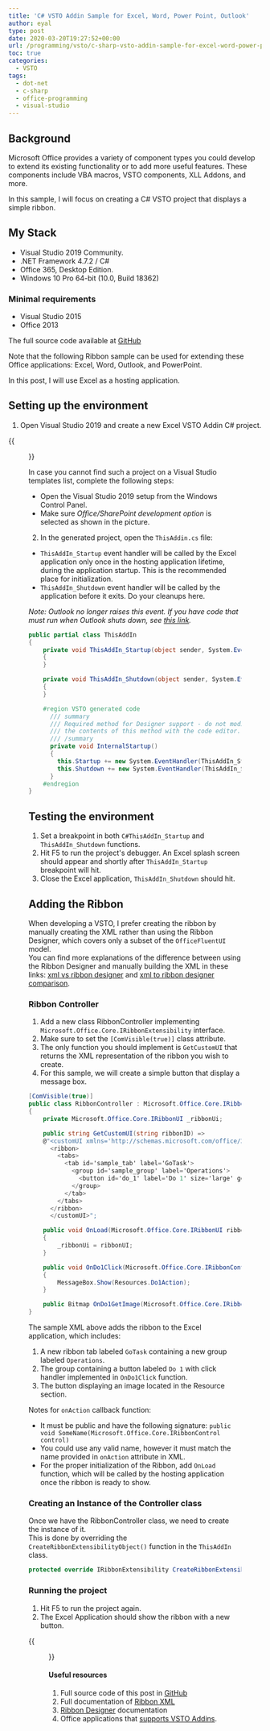 ```yaml
---
title: 'C# VSTO Addin Sample for Excel, Word, Power Point, Outlook'
author: eyal
type: post
date: 2020-03-20T19:27:52+00:00
url: /programming/vsto/c-sharp-vsto-addin-sample-for-excel-word-power-point-outlook/
toc: true
categories:
  - VSTO
tags:
  - dot-net
  - c-sharp
  - office-programming
  - visual-studio
---
```


## Background

Microsoft Office provides a variety of component types you could develop to extend its existing functionality or to add more useful features. These components include VBA macros, VSTO components, XLL Addons, and more.

In this sample, I will focus on creating a C# VSTO project that displays a simple ribbon.

## My Stack

* Visual Studio 2019 Community.
* .NET Framework 4.7.2 / C#
* Office 365, Desktop Edition.
* Windows 10 Pro 64-bit (10.0, Build 18362)

### Minimal requirements

* Visual Studio 2015
* Office 2013

The full source code available at [GitHub](https://github.com/eyalmolad/gotask/tree/master/VSTO/SimpleRibbon)

Note that the following Ribbon sample can be used for extending these Office applications: Excel, Word, Outlook, and PowerPoint.

In this post, I will use Excel as a hosting application.

## Setting up the environment

1. Open Visual Studio 2019 and create a new Excel VSTO Addin C# project.

{{<figure width="299" height="316" class="alignright" src="/wp-content/uploads/2020/03/visual-studio-setup.png" caption="Visual Studio Setup for Office/SharePoint">}}

In case you cannot find such a project on a Visual Studio templates list, complete the following steps: 
  * Open the Visual Studio 2019 setup from the Windows Control Panel.
  * Make sure _Office/SharePoint development option_ is selected as shown in the picture.
  
2. In the generated project, open the ```ThisAddin.cs``` file: 

  * ```ThisAddIn_Startup``` event handler will be called by the Excel application only once in the hosting application lifetime, during the application startup. This is the recommended place for initialization.
  * ```ThisAddIn_Shutdown``` event handler will be called by the application before it exits. Do your cleanups here.

  _Note: Outlook no longer raises this event. If you have code that must run when Outlook shuts down, see <a href="https://go.microsoft.com/fwlink/?LinkId=506785" target="_blank" rel="noopener noreferrer">this link</a>._

```C#
public partial class ThisAddIn
{
    private void ThisAddIn_Startup(object sender, System.EventArgs e)
    {
    }

    private void ThisAddIn_Shutdown(object sender, System.EventArgs e)
    {
    }

    #region VSTO generated code
      /// summary
      /// Required method for Designer support - do not modify
      /// the contents of this method with the code editor.
      /// /summary
      private void InternalStartup()
      {
        this.Startup += new System.EventHandler(ThisAddIn_Startup);
        this.Shutdown += new System.EventHandler(ThisAddIn_Shutdown);
      }
    #endregion
}
```

## Testing the environment

  1. Set a breakpoint in both ```C#ThisAddIn_Startup``` and ```ThisAddIn_Shutdown``` functions.
  2. Hit F5 to run the project's debugger. An Excel splash screen should appear and shortly after ```ThisAddIn_Startup``` breakpoint will hit.
  3. Close the Excel application, ```ThisAddIn_Shutdown``` should hit.

## Adding the Ribbon

When developing a VSTO, I prefer creating the ribbon by manually creating the XML rather than using the Ribbon Designer, which covers only a subset of the ```OfficeFluentUI``` model.  
You can find more explanations of the difference between using the Ribbon Designer and manually building the XML in these links: [xml vs ribbon designer](https://stackoverflow.com/questions/22483329/office-ribbon-xml-vs-office-standard-ribbon-designer) and [xml to ribbon designer comparison](https://social.msdn.microsoft.com/Forums/vstudio/en-US/e3a68e06-9e27-4d6c-bd1e-e566ab8b7506/ribbon-xml-vs-ribbon-designer?forum=vsto).

### Ribbon Controller

1. Add a new class RibbonController implementing ```Microsoft.Office.Core.IRibbonExtensibility``` interface.
2. Make sure to set the ```[ComVisible(true)]``` class attribute.
3. The only function you should implement is ```GetCustomUI``` that returns the XML representation of the ribbon you wish to create.
4. For this sample, we will create a simple button that display a message box.

```C#
[ComVisible(true)]
public class RibbonController : Microsoft.Office.Core.IRibbonExtensibility
{
    private Microsoft.Office.Core.IRibbonUI _ribbonUi;

    public string GetCustomUI(string ribbonID) =>
    @"<customUI xmlns='http://schemas.microsoft.com/office/2009/07/customui'>
      <ribbon>
        <tabs>
          <tab id='sample_tab' label='GoTask'>
            <group id='sample_group' label='Operations'>
              <button id='do_1' label='Do 1' size='large' getImage='OnDo1GetImage' onAction='OnDo1Click'/>
            </group>
          </tab>
        </tabs>
      </ribbon>
      </customUI>";

    public void OnLoad(Microsoft.Office.Core.IRibbonUI ribbonUI)
    {
        _ribbonUi = ribbonUI;
    }

    public void OnDo1Click(Microsoft.Office.Core.IRibbonControl control)
    {
        MessageBox.Show(Resources.Do1Action);
    }

    public Bitmap OnDo1GetImage(Microsoft.Office.Core.IRibbonControl control) => Resources.Do1_128px;
}
```

The sample XML above adds the ribbon to the Excel application, which includes:

1. A new ribbon tab labeled ```GoTask``` containing a new group labeled ```Operations```.
2. The group containing a button labeled ```Do 1``` with click handler implemented in ```OnDo1Click``` function.
3. The button displaying an image located in the Resource section.

Notes for ```onAction``` callback function:

* It must be public and have the following signature: ```public void SomeName(Microsoft.Office.Core.IRibbonControl control)```
* You could use any valid name, however it must match the name provided in ```onAction``` attribute in XML.
* For the proper initialization of the Ribbon, add ```OnLoad``` function, which will be called by the hosting application once the ribbon is ready to show.

### Creating an Instance of the Controller class

Once we have the RibbonController class, we need to create the instance of it.  
This is done by overriding the ```CreateRibbonExtensibilityObject()``` function in the ```ThisAddIn``` class.

```C#
protected override IRibbonExtensibility CreateRibbonExtensibilityObject() = new RibbonController();
```

### Running the project

1. Hit F5 to run the project again.
2. The Excel Application should show the ribbon with a new button.
  

{{<figure  width="810" height="146" src="/wp-content/uploads/2020/03/excel-with-ribbon-1024x185.png" caption="VSTO Excel Sample ribbon with button">}}  

#### Useful resources

1. Full source code of this post in [GitHub][1]
2. Full documentation of [Ribbon XML][2]
3. [Ribbon Designer][3] documentation
4. Office applications that [supports VSTO Addins][4].

[1]: https://github.com/eyalmolad/gotask/tree/master/VSTO/SimpleRibbon
[2]: https://docs.microsoft.com/en-us/visualstudio/vsto/ribbon-xml?view=vs-2019
[3]: https://docs.microsoft.com/en-us/visualstudio/vsto/ribbon-designer?view=vs-2019
[4]: https://docs.microsoft.com/en-us/visualstudio/vsto/features-available-by-office-application-and-project-type?view=vs-2019